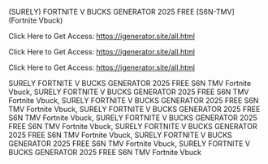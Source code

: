 (SURELY) FORTNITE V BUCKS GENERATOR 2025 FREE [S6N-TMV] (Fortnite Vbuck)

Click Here to Get Access: https://igenerator.site/all.html

Click Here to Get Access: https://igenerator.site/all.html

Click Here to Get Access: https://igenerator.site/all.html

 SURELY FORTNITE V BUCKS GENERATOR 2025 FREE S6N TMV Fortnite Vbuck, SURELY FORTNITE V BUCKS GENERATOR 2025 FREE S6N TMV Fortnite Vbuck, SURELY FORTNITE V BUCKS GENERATOR 2025 FREE S6N TMV Fortnite Vbuck, SURELY FORTNITE V BUCKS GENERATOR 2025 FREE S6N TMV Fortnite Vbuck, SURELY FORTNITE V BUCKS GENERATOR 2025 FREE S6N TMV Fortnite Vbuck, SURELY FORTNITE V BUCKS GENERATOR 2025 FREE S6N TMV Fortnite Vbuck, SURELY FORTNITE V BUCKS GENERATOR 2025 FREE S6N TMV Fortnite Vbuck, SURELY FORTNITE V BUCKS GENERATOR 2025 FREE S6N TMV Fortnite Vbuck
